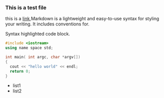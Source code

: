 ### This is a test file 

this is a [link](),Markdown is a lightweight and easy-to-use syntax for styling your writing. It includes conventions for.

Syntax highlighted code block.

```c++
#include <iostream>
using name space std;

int main( int argc, char *argv[])
{
  cout << "hello world" << endl;
  return 0;
}
```

- list1
- list2
